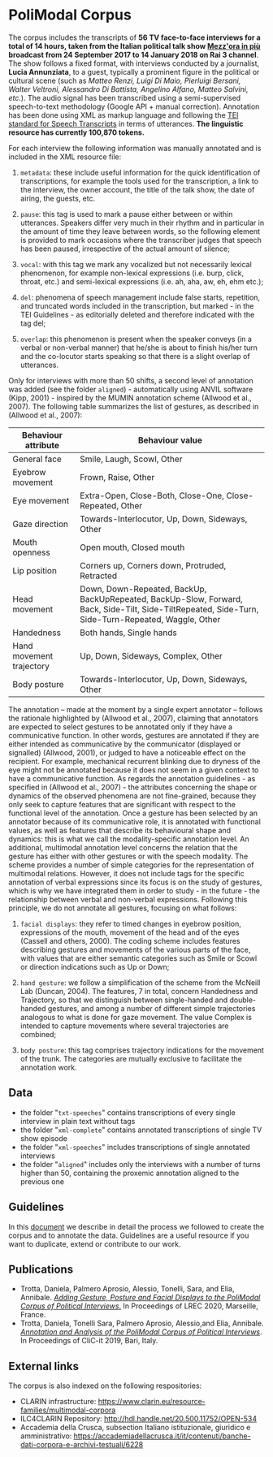 # PoliModal Corpus

The corpus includes the transcripts of **56 TV face-to-face interviews for a total of 14 hours, taken from the Italian political talk show [Mezz'ora in più](https://it.wikipedia.org/wiki/%C2%BD_h_in_pi%C3%B9) broadcast from 24 September 2017 to 14 January 2018 on Rai 3 channel**. The show follows a fixed format, with interviews conducted by a journalist, **Lucia Annunziata**, to a guest, typically a prominent figure in the political or cultural scene (such as _Matteo Renzi, Luigi Di Maio, Pierluigi Bersani, Walter Veltroni, Alessandro Di Battista, Angelino Alfano, Matteo Salvini, etc._). The audio signal has been transcribed using a semi-supervised speech-to-text methodology (Google API + manual correction). Annotation has been done using XML as markup language and following the [TEI standard for Speech Transcripts](http://www.tei-c.org/release/doc/tei-p5-doc/en/html/TS.html) in terms of utterances. **The linguistic resource has currently 100,870 tokens.**

For each interview the following information was manually annotated and is included in the XML resource file:

1. `metadata`: these include useful information for the quick identification of transcriptions, for example the tools used for the transcription, a link to the interview, the owner account, the title of the talk show, the date of airing, the guests, etc.

2. `pause`: this tag is used to mark a pause either between or within utterances. Speakers differ very much in their rhythm and in particular in the amount of time they leave between words, so the following element is provided to mark occasions where the transcriber judges that speech has been paused, irrespective of the actual amount of silence;

3. `vocal`: with this tag we mark any vocalized but not necessarily lexical phenomenon, for example non-lexical expressions (i.e. burp, click, throat, etc.) and semi-lexical expressions (i.e. ah, aha, aw, eh, ehm etc.);

4. `del`: phenomena of speech management include false starts, repetition, and truncated words included in the transcription, but marked - in the TEI Guidelines - as editorially deleted and therefore indicated with the tag del; 

5.  `overlap`: this phenomenon is present when the speaker conveys (in a verbal or non-verbal manner) that he/she is about to finish his/her turn and the co-locutor starts speaking so that there is a slight overlap of utterances. 

Only for interviews with more than 50 shifts, a second level of annotation was added (see the folder `aligned`) - automatically using ANVIL software (Kipp, 2001) - inspired by the MUMIN annotation scheme (Allwood et al., 2007). The following table summarizes the list of gestures, as described in (Allwood et al., 2007):

| Behaviour attribute      | Behaviour value                                                                                                                                     |
|--------------------------|-----------------------------------------------------------------------------------------------------------------------------------------------------|
| General face             | Smile, Laugh, Scowl, Other                                                                                                                          |
| Eyebrow movement         | Frown, Raise, Other                                                                                                                                 |
| Eye movement             | Extra-Open, Close-Both, Close-One, Close-Repeated, Other                                                                                            |
| Gaze direction           | Towards-Interlocutor, Up, Down, Sideways, Other                                                                                                     |
| Mouth openness           | Open mouth, Closed mouth                                                                                                                            |
| Lip position             | Corners up, Corners down, Protruded, Retracted                                                                                                      |
| Head movement            | Down, Down-Repeated, BackUp, BackUpRepeated, BackUp-Slow, Forward, Back, Side-Tilt, Side-TiltRepeated, Side-Turn, Side-Turn-Repeated, Waggle, Other |
| Handedness               | Both hands, Single hands                                                                                                                            |
| Hand movement trajectory | Up, Down, Sideways, Complex, Other                                                                                                                  |
| Body posture             | Towards-Interlocutor, Up, Down, Sideways, Other                                                                                                     |

The annotation – made at the moment by a single expert annotator – follows the rationale highlighted by (Allwood et al., 2007), claiming that annotators are expected to select gestures to be annotated only if they have a communicative function. In other words, gestures are annotated if they are either intended as communicative by the communicator (displayed or signalled) (Allwood, 2001), or judged to have a noticeable effect on the recipient. For example, mechanical recurrent blinking due to dryness of the eye might not be annotated because it does not seem in a given context to have a communicative function. As regards the annotation guidelines - as specified in (Allwood et al., 2007) - the attributes concerning the shape or dynamics of the observed phenomena are not fine-grained, because they only seek to capture features that are significant with respect to the functional level of the annotation. Once a gesture has been selected by an annotator because of its communicative role, it is annotated with functional values, as well as features that describe its behavioural shape and dynamics: this is what we call the modality-specific annotation level. An additional, multimodal annotation level concerns the relation that the gesture has either with other gestures or with the speech modality. The scheme provides a number of simple categories for the representation of multimodal relations. However, it does not include tags for the specific annotation of verbal expressions since its focus is on the study of gestures, which is why we have integrated them in order to study - in the future - the relationship between verbal and non-verbal expressions. Following this principle, we  do not annotate all gestures, focusing on what follows:

1. `facial displays`: they refer to timed changes in eyebrow position, expressions of the mouth, movement of the head and of the eyes (Cassell and others, 2000). The coding scheme includes features describing gestures and movements of the various parts of the face, with values that are either semantic categories such as Smile or Scowl or direction indications such as Up or Down;

2. `hand gesture`: we follow a simplification of the scheme from the McNeill Lab (Duncan, 2004). The features, 7 in total, concern Handedness and Trajectory, so that we distinguish between single-handed and double-handed gestures, and among a number of different simple trajectories analogous to what is done for gaze movement. The value Complex is intended to capture movements where several trajectories are combined;

3. `body posture`: this tag comprises trajectory indications for the movement of the trunk. The categories are mutually exclusive to facilitate the annotation work.

## Data

- the folder "`txt-speeches`" contains transcriptions of every single interview in plain text without tags
- the folder "`xml-complete`" contains annotated transcriptions of single TV show episode 
- the folder "`xml-speeches`" includes transcriptions of single annotated interviews 
- the folder "`aligned`" includes only the interviews with a number of turns higher than 50, containing the proxemic annotation aligned to the previous one

## Guidelines

In this [document](guidelines_v1.pdf) we describe in detail the process we followed to create the corpus and to annotate the data. Guidelines are a useful resource if you want to duplicate, extend or contribute to our work.

## Publications

- Trotta, Daniela, Palmero Aprosio, Alessio, Tonelli, Sara, and Elia, Annibale. [*Adding Gesture,*
  *Posture and Facial Displays to the PoliModal Corpus of Political Interviews*.](lrec2020.pdf) In Proceedings of
  LREC 2020, Marseille, France. 
- Trotta, Daniela, Tonelli Sara, Palmero Aprosio, Alessio,and Elia, Annibale. [*Annotation and
  Analysis of the PoliModal Corpus of Political Interviews*](http://ceur-ws.org/Vol-2481/paper73.pdf). In Proceedings of CliC-it 2019, Bari,
  Italy.
  
## External links

The corpus is also indexed on the following respositories:

- CLARIN infrastructure: https://www.clarin.eu/resource-families/multimodal-corpora
- ILC4CLARIN Repository: http://hdl.handle.net/20.500.11752/OPEN-534
- Accademia della Crusca, subsection Italiano istituzionale, giuridico e amministrativo: https://accademiadellacrusca.it/it/contenuti/banche-dati-corpora-e-archivi-testuali/6228



